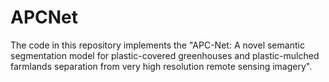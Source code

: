# APCNet
The code in this repository implements the "APC-Net: A novel semantic segmentation model for plastic-covered greenhouses and plastic-mulched farmlands separation from very high resolution remote sensing imagery".

